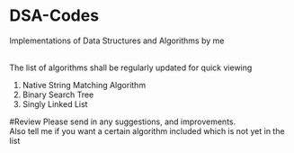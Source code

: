 # DSA-Codes
Implementations of Data Structures and Algorithms by me

<br>
The list of algorithms shall be regularly updated for quick viewing
<br>
<ol>
<li>Native String Matching Algorithm</li>
<li>Binary Search Tree</li>
<li>Singly Linked List</li>
</ol>

#Review
Please send in any suggestions, and improvements.
<br>
Also tell me if you want a certain algorithm included which is not yet in the list
